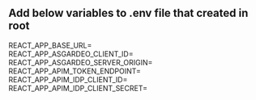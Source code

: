 ## Add below variables to .env file that created in root

REACT_APP_BASE_URL= \
REACT_APP_ASGARDEO_CLIENT_ID= \
REACT_APP_ASGARDEO_SERVER_ORIGIN= \
REACT_APP_APIM_TOKEN_ENDPOINT= \
REACT_APP_APIM_IDP_CLIENT_ID= \
REACT_APP_APIM_IDP_CLIENT_SECRET=
